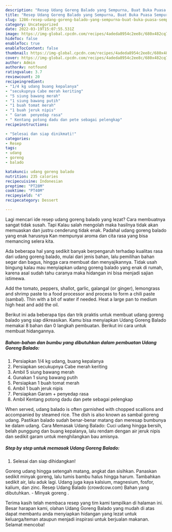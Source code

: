 ```yaml
---
description: "Resep Udang Goreng Balado yang Sempurna, Buat Buka Puasa Sempurna"
title: "Resep Udang Goreng Balado yang Sempurna, Buat Buka Puasa Sempurna"
slug: 1286-resep-udang-goreng-balado-yang-sempurna-buat-buka-puasa-sempurna
category: Uncategorized
date: 2022-03-19T15:07:55.531Z
image: https://img-global.cpcdn.com/recipes/4adeda8954c2ee8c/680x482cq70/udang-goreng-balado-foto-resep-utama.jpg
hideToc: false
enableToc: true
enableTocContent: false
thumbnail: https://img-global.cpcdn.com/recipes/4adeda8954c2ee8c/680x482cq70/udang-goreng-balado-foto-resep-utama.jpg
cover: https://img-global.cpcdn.com/recipes/4adeda8954c2ee8c/680x482cq70/udang-goreng-balado-foto-resep-utama.jpg
author: Admin
authorAv: notfound
ratingvalue: 3.7
reviewcount: 20
recipeingredient:
- "1/4 kg udang buang kepalanya"
- "secukupnya Cabe merah keriting"
- "5 siung bawang merah"
- "1 siung bawang putih"
- "1 buah tomat merah"
- "1 buah jeruk nipis"
- " Garam  penyedap rasa"
- " Kentang potong dadu dan pete sebagai pelengkap"
recipeinstructions:

- "Selesai dan siap dinikmati!"
categories:
- Resep
tags:
- udang
- goreng
- balado

katakunci: udang goreng balado 
nutrition: 235 calories
recipecuisine: Indonesian
preptime: "PT28M"
cooktime: "PT40M"
recipeyield: "4"
recipecategory: Dessert

---
```



Lagi mencari ide resep udang goreng balado yang lezat? Cara membuatnya sangat tidak susah. Tapi Kalau salah mengolah maka hasilnya tidak akan memuaskan dan justru cenderung tidak enak. Padahal udang goreng balado yang enak harusnya Kan mempunyai aroma dan cita rasa yang bisa memancing selera kita.


Ada beberapa hal yang sedikit banyak berpengaruh terhadap kualitas rasa dari udang goreng balado, mulai dari jenis bahan, lalu pemilihan bahan segar dan bagus, hingga cara membuat dan menyajikannya. Tidak usah bingung kalau mau menyiapkan udang goreng balado yang enak di rumah, karena asal sudah tahu caranya maka hidangan ini bisa menjadi sajian istimewa.

Add the tomato, peppers, shallot, garlic, galangal (or ginger), lemongrass and shrimp paste to a food processor and process to form a chili paste (sambal). Thin with a bit of water if needed. Heat a large pan to medium high heat and add the oil.


Berikut ini ada beberapa tips dan trik praktis untuk membuat udang goreng balado yang siap dikreasikan. Kamu bisa menyiapkan Udang Goreng Balado memakai 8 bahan dan 0 langkah pembuatan. Berikut ini cara untuk membuat hidangannya.

<!--inarticleads1-->

##### Bahan-bahan dan bumbu yang dibutuhkan dalam pembuatan Udang Goreng Balado:

1. Persiapkan 1/4 kg udang, buang kepalanya
1. Persiapkan secukupnya Cabe merah keriting
1. Ambil 5 siung bawang merah
1. Gunakan 1 siung bawang putih
1. Persiapkan 1 buah tomat merah
1. Ambil 1 buah jeruk nipis
1. Persiapkan  Garam + penyedap rasa
1. Ambil  Kentang potong dadu dan pete sebagai pelengkap


When served, udang balado is often garnished with chopped scallions and accompanied by steamed rice. The dish is also known as sambal goreng udang. Pastikan balado sudah benar-benar matang dan meresap bumbunya ke dalam udang. Cara Memasak Udang Balado: Cuci udang hingga bersih, belah punggung dan buang kepalanya, lalu rendam dengan air jeruk nipis dan sedikit garam untuk menghilangkan bau amisnya. 

<!--inarticleads2-->

##### Step by step untuk memasak Udang Goreng Balado:


1. Selesai dan siap dihidangkan!

Goreng udang hingga setengah matang, angkat dan sisihkan. Panaskan sedikit minyak goreng, lalu tumis bambu halus hingga harum. Tambahkan sedikit air, lalu aduk lagi. Udang juga kaya kalsium, magnesium, fosfor, kalium, dan zinc. Resep Udang Balado (crowdcow.com) Bahan yang dibutuhkan. - Minyak goreng . 

Terima kasih telah membaca resep yang tim kami tampilkan di halaman ini. Besar harapan kami, olahan Udang Goreng Balado yang mudah di atas dapat membantu anda menyiapkan hidangan yang lezat untuk keluarga/teman ataupun menjadi inspirasi untuk berjualan makanan. Selamat mencoba!
